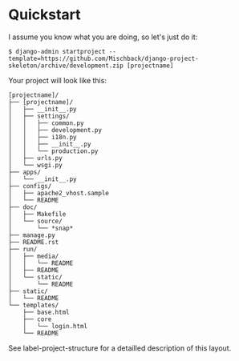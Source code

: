 # Quickstart

I assume you know what you are doing, so let's just do it:

    $ django-admin startproject --template=https://github.com/Mischback/django-project-skeleton/archive/development.zip [projectname]

Your project will look like this:

    [projectname]/
    ├── [projectname]/
    │   ├── __init__.py
    │   ├── settings/
    │   │   ├── common.py
    │   │   ├── development.py
    │   │   ├── i18n.py
    │   │   ├── __init__.py
    │   │   └── production.py
    │   ├── urls.py
    │   └── wsgi.py
    ├── apps/
    │   └── __init__.py
    ├── configs/
    │   ├── apache2_vhost.sample
    │   └── README
    ├── doc/
    │   ├── Makefile
    │   └── source/
    │       └── *snap*
    ├── manage.py
    ├── README.rst
    ├── run/
    │   ├── media/
    │   │   └── README
    │   ├── README
    │   └── static/
    │       └── README
    ├── static/
    │   └── README
    └── templates/
        ├── base.html
        ├── core
        │   └── login.html
        └── README

See label-project-structure for a detailled description of this layout.
